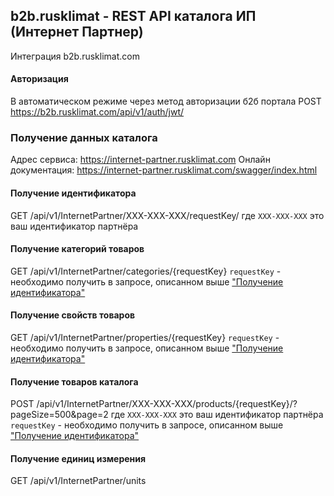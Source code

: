 ﻿## b2b.rusklimat - REST API каталога ИП (Интернет Партнер)
Интеграция b2b.rusklimat.com
#### Авторизация
В автоматическом режиме через метод авторизации б2б портала
POST https://b2b.rusklimat.com/api/v1/auth/jwt/

### Получение данных каталога
Адрес сервиса: https://internet-partner.rusklimat.com
Онлайн документация: https://internet-partner.rusklimat.com/swagger/index.html

#### Получение идентификатора
GET /api/v1/InternetPartner/XXX-XXX-XXX/requestKey/
где `XXX-XXX-XXX` это ваш идентификатор партнёра

#### Получение категорий товаров
GET /api/v1/InternetPartner/categories/{requestKey}
`requestKey` - необходимо получить в запросе, описанном выше ["Получение идентификатора"](#%D0%BF%D0%BE%D0%BB%D1%83%D1%87%D0%B5%D0%BD%D0%B8%D0%B5-%D0%B8%D0%B4%D0%B5%D0%BD%D1%82%D0%B8%D1%84%D0%B8%D0%BA%D0%B0%D1%82%D0%BE%D1%80%D0%B0)

#### Получение свойств товаров
GET /api/v1/InternetPartner/properties/{requestKey}
`requestKey` - необходимо получить в запросе, описанном выше ["Получение идентификатора"](#%D0%BF%D0%BE%D0%BB%D1%83%D1%87%D0%B5%D0%BD%D0%B8%D0%B5-%D0%B8%D0%B4%D0%B5%D0%BD%D1%82%D0%B8%D1%84%D0%B8%D0%BA%D0%B0%D1%82%D0%BE%D1%80%D0%B0)

#### Получение товаров каталога
POST /api/v1/InternetPartner/XXX-XXX-XXX/products/{requestKey}/?pageSize=500&page=2
где `XXX-XXX-XXX` это ваш идентификатор партнёра
`requestKey` - необходимо получить в запросе, описанном выше ["Получение идентификатора"](#%D0%BF%D0%BE%D0%BB%D1%83%D1%87%D0%B5%D0%BD%D0%B8%D0%B5-%D0%B8%D0%B4%D0%B5%D0%BD%D1%82%D0%B8%D1%84%D0%B8%D0%BA%D0%B0%D1%82%D0%BE%D1%80%D0%B0)

#### Получение единиц измерения
GET /api/v1/InternetPartner/units